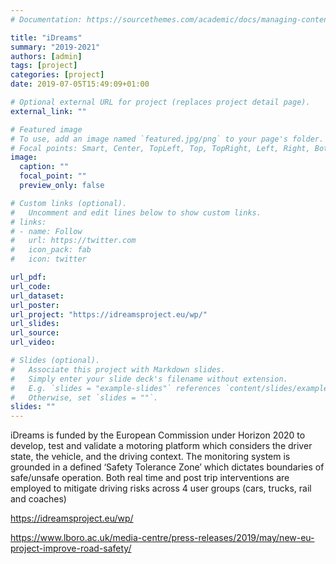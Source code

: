 ```yaml
---
# Documentation: https://sourcethemes.com/academic/docs/managing-content/

title: "iDreams"
summary: "2019-2021"
authors: [admin]
tags: [project]
categories: [project]
date: 2019-07-05T15:49:09+01:00

# Optional external URL for project (replaces project detail page).
external_link: ""

# Featured image
# To use, add an image named `featured.jpg/png` to your page's folder.
# Focal points: Smart, Center, TopLeft, Top, TopRight, Left, Right, BottomLeft, Bottom, BottomRight.
image:
  caption: ""
  focal_point: ""
  preview_only: false

# Custom links (optional).
#   Uncomment and edit lines below to show custom links.
# links:
# - name: Follow
#   url: https://twitter.com
#   icon_pack: fab
#   icon: twitter

url_pdf:
url_code:
url_dataset:
url_poster:
url_project: "https://idreamsproject.eu/wp/"
url_slides:
url_source: 
url_video:

# Slides (optional).
#   Associate this project with Markdown slides.
#   Simply enter your slide deck's filename without extension.
#   E.g. `slides = "example-slides"` references `content/slides/example-slides.md`.
#   Otherwise, set `slides = ""`.
slides: ""
---
```

iDreams is funded by the European Commission under Horizon 2020 to develop, test and validate a motoring platform which considers the driver state, the vehicle, and the driving context. The monitoring system is grounded in a defined ‘Safety Tolerance Zone’ which dictates boundaries of safe/unsafe operation. Both real time and post trip interventions are employed to mitigate driving risks across 4 user groups (cars, trucks, rail and coaches)

https://idreamsproject.eu/wp/

https://www.lboro.ac.uk/media-centre/press-releases/2019/may/new-eu-project-improve-road-safety/
